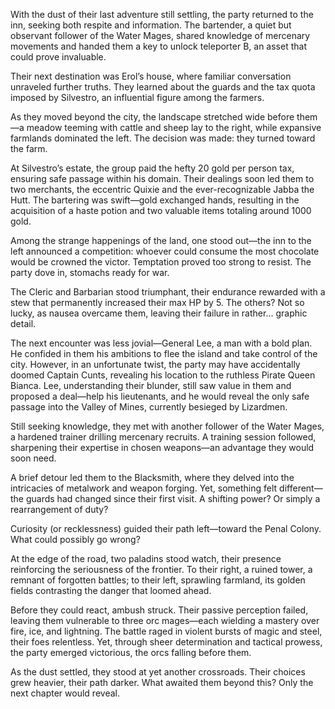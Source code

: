 <p>With the dust of their last adventure still settling, the party returned to the inn, seeking both respite and information. The bartender, a quiet but observant follower of the Water Mages, shared knowledge of mercenary movements and handed them a key to unlock teleporter B, an asset that could prove invaluable.</p>

<p>Their next destination was Erol’s house, where familiar conversation unraveled further truths. They learned about the guards and the tax quota imposed by Silvestro, an influential figure among the farmers.</p>

<p>As they moved beyond the city, the landscape stretched wide before them—a meadow teeming with cattle and sheep lay to the right, while expansive farmlands dominated the left. The decision was made: they turned toward the farm.</p>

<p>At Silvestro’s estate, the group paid the hefty 20 gold per person tax, ensuring safe passage within his domain. Their dealings soon led them to two merchants, the eccentric Quixie and the ever-recognizable Jabba the Hutt. The bartering was swift—gold exchanged hands, resulting in the acquisition of a haste potion and two valuable items totaling around 1000 gold.</p>

<p>Among the strange happenings of the land, one stood out—the inn to the left announced a competition: whoever could consume the most chocolate would be crowned the victor. Temptation proved too strong to resist. The party dove in, stomachs ready for war.</p>

<p>The Cleric and Barbarian stood triumphant, their endurance rewarded with a stew that permanently increased their max HP by 5. The others? Not so lucky, as nausea overcame them, leaving their failure in rather... graphic detail.</p>

<p>The next encounter was less jovial—General Lee, a man with a bold plan. He confided in them his ambitions to flee the island and take control of the city. However, in an unfortunate twist, the party may have accidentally doomed Captain Cunts, revealing his location to the ruthless Pirate Queen Bianca. Lee, understanding their blunder, still saw value in them and proposed a deal—help his lieutenants, and he would reveal the only safe passage into the Valley of Mines, currently besieged by Lizardmen.</p>

<p>Still seeking knowledge, they met with another follower of the Water Mages, a hardened trainer drilling mercenary recruits. A training session followed, sharpening their expertise in chosen weapons—an advantage they would soon need.</p>

<p>A brief detour led them to the Blacksmith, where they delved into the intricacies of metalwork and weapon forging. Yet, something felt different—the guards had changed since their first visit. A shifting power? Or simply a rearrangement of duty?</p>

<p>Curiosity (or recklessness) guided their path left—toward the Penal Colony. What could possibly go wrong?</p>

<p>At the edge of the road, two paladins stood watch, their presence reinforcing the seriousness of the frontier. To their right, a ruined tower, a remnant of forgotten battles; to their left, sprawling farmland, its golden fields contrasting the danger that loomed ahead.</p>

<p>Before they could react, ambush struck. Their passive perception failed, leaving them vulnerable to three orc mages—each wielding a mastery over fire, ice, and lightning. The battle raged in violent bursts of magic and steel, their foes relentless. Yet, through sheer determination and tactical prowess, the party emerged victorious, the orcs falling before them.</p>

<p>As the dust settled, they stood at yet another crossroads. Their choices grew heavier, their path darker. What awaited them beyond this? Only the next chapter would reveal.</p>
